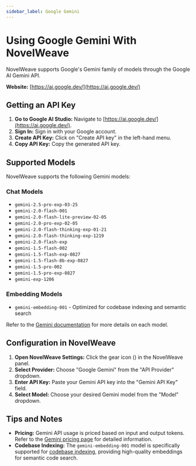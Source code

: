 ```yaml
---
sidebar_label: Google Gemini
---
```


# Using Google Gemini With NovelWeave

NovelWeave supports Google's Gemini family of models through the Google AI Gemini API.

**Website:** [https://ai.google.dev/](https://ai.google.dev/)

## Getting an API Key

1.  **Go to Google AI Studio:** Navigate to [https://ai.google.dev/](https://ai.google.dev/).
2.  **Sign In:** Sign in with your Google account.
3.  **Create API Key:** Click on "Create API key" in the left-hand menu.
4.  **Copy API Key:** Copy the generated API key.

## Supported Models

NovelWeave supports the following Gemini models:

### Chat Models

- `gemini-2.5-pro-exp-03-25`
- `gemini-2.0-flash-001`
- `gemini-2.0-flash-lite-preview-02-05`
- `gemini-2.0-pro-exp-02-05`
- `gemini-2.0-flash-thinking-exp-01-21`
- `gemini-2.0-flash-thinking-exp-1219`
- `gemini-2.0-flash-exp`
- `gemini-1.5-flash-002`
- `gemini-1.5-flash-exp-0827`
- `gemini-1.5-flash-8b-exp-0827`
- `gemini-1.5-pro-002`
- `gemini-1.5-pro-exp-0827`
- `gemini-exp-1206`

### Embedding Models

- `gemini-embedding-001` - Optimized for codebase indexing and semantic search

Refer to the [Gemini documentation](https://ai.google.dev/models/gemini) for more details on each model.

## Configuration in NovelWeave

1.  **Open NovelWeave Settings:** Click the gear icon (<Codicon name="gear" />) in the NovelWeave panel.
2.  **Select Provider:** Choose "Google Gemini" from the "API Provider" dropdown.
3.  **Enter API Key:** Paste your Gemini API key into the "Gemini API Key" field.
4.  **Select Model:** Choose your desired Gemini model from the "Model" dropdown.

## Tips and Notes

- **Pricing:** Gemini API usage is priced based on input and output tokens. Refer to the [Gemini pricing page](https://ai.google.dev/pricing) for detailed information.
- **Codebase Indexing:** The `gemini-embedding-001` model is specifically supported for [codebase indexing](/features/codebase-indexing), providing high-quality embeddings for semantic code search.
